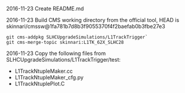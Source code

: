 2016-11-23 Create README.md

2016-11-23 Build CMS working directory from the official tool, HEAD is skinnari/cmssw@1fa781b7d8b3f9055370f4f2baefab0b3fbe27e3
```
git cms-addpkg SLHCUpgradeSimulations/L1TrackTrigger`
git cms-merge-topic skinnari:L1TK_62X_SLHC28
```

2016-11-23 Copy the following files from SLHCUpgradeSimulations/L1TrackTrigger/test:
- L1TrackNtupleMaker.cc
- L1TrackNtupleMaker_cfg.py
- L1TrackNtuplePlot.C



